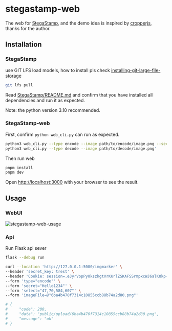 # stegastamp-web

The web for [StegaStamp](https://github.com/tancik/StegaStamp), and the demo idea is inspired by [cropperjs](https://fengyuanchen.github.io/cropperjs/), thanks for the author.

## Installation

### StegaStamp

use GIT LFS load models, how to install pls check [installing-git-large-file-storage](https://docs.github.com/en/repositories/working-with-files/managing-large-files/installing-git-large-file-storage)

```bash
git lfs pull
```

Read [StegaStamp/README.md](https://github.com/tancik/StegaStamp/blob/master/README.md) and confirm that you have installed all dependencies and run it as expected.

Note: the python version 3.10 recommended.

### StegaStamp-web

First, confirm `python web_cli.py` can run as expected.

```bash
python3 web_cli.py --type encode --image path/to/encode/image.png --secret encode123 --select '457,48,582,173'
python3 web_cli.py --type decode --image path/to/decode/image.png'
```

Then run web

```bash
pnpm install
pnpm dev
```

Open [http://localhost:3000](http://localhost:3000) with your browser to see the result.

## Usage

### WebUI

![stegastamp-web-usage](https://user-images.githubusercontent.com/1506972/236694589-16ae6fd2-0c91-42dc-920c-79ae76092af3.gif)

### Api

Run Flask api sever

```bash
flask --debug run
```

```bash
curl --location 'http://127.0.0.1:5000/imgmarker' \
--header 'secret_key: trest' \
--header 'Cookie: session=.eJyrVopPy0kszkgtVrKKrlZSKAFSSrmpxcWJ6alKOkp--QppmTmpCgWJRSVKsbU6Q0ZFbC0ABkNGag.ZFi1zg.KrXSLc399gA5iu9pNb37_ZhhSK0' \
--form 'type="encode"' \
--form 'secret="Hello1234"' \
--form 'select="47,70,584,607"' \
--form 'imageFile=@"6ba4b470f7314c10855ccb88b74a2d80.png"'

# {
#     "code": 200,
#     "data": "public/upload/6ba4b470f7314c10855ccb88b74a2d80.png",
#     "message": "ok"
# }
```
